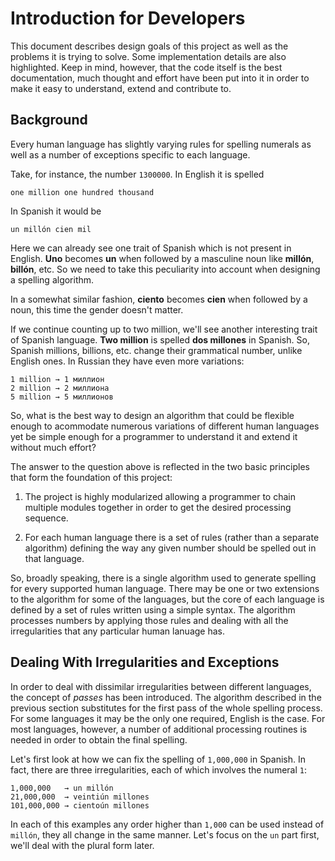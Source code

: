 Introduction for Developers
===========================

This document describes design goals of this project as well as the problems
it is trying to solve. Some implementation details are also highlighted. Keep
in mind, however, that the code itself is the best documentation, much thought
and effort have been put into it in order to make it easy to understand,
extend and contribute to.


## Background ##

Every human language has slightly varying rules for spelling numerals as well
as a number of exceptions specific to each language.

Take, for instance, the number `1300000`. In English it is spelled

    one million one hundred thousand

In Spanish it would be

    un millón cien mil

Here we can already see one trait of Spanish which is not present in English.
**Uno** becomes **un** when followed by a masculine noun like **millón**,
**billón**, etc. So we need to take this peculiarity into account when
designing a spelling algorithm.

In a somewhat similar fashion, **ciento** becomes **cien** when followed by a
noun, this time the gender doesn't matter.

If we continue counting up to two million, we'll see another interesting trait
of Spanish language. **Two million** is spelled **dos millones** in Spanish.
So, Spanish millions, billions, etc. change their grammatical number, unlike
English ones. In Russian they have even more variations:

    1 million → 1 миллион
    2 million → 2 миллиона
    5 million → 5 миллионов

So, what is the best way to design an algorithm that could be flexible enough
to acommodate numerous variations of different human languages yet be simple
enough for a programmer to understand it and extend it without much effort?

The answer to the question above is reflected in the two basic principles that
form the foundation of this project:

1. The project is highly modularized allowing a programmer to chain multiple
   modules together in order to get the desired processing sequence.

2. For each human language there is a set of rules (rather than a separate
   algorithm) defining the way any given number should be spelled out in that
   language.

So, broadly speaking, there is a single algorithm used to generate spelling
for every supported human language. There may be one or two extensions to the
algorithm for some of the languages, but the core of each language is defined
by a set of rules written using a simple syntax. The algorithm processes
numbers by applying those rules and dealing with all the irregularities that
any particular human lanuage has.


## Dealing With Irregularities and Exceptions ##

In order to deal with dissimilar irregularities between different languages,
the concept of _passes_ has been introduced. The algorithm described in the
previous section substitutes for the first pass of the whole spelling process.
For some languages it may be the only one required, English is the case. For
most languages, however, a number of additional processing routines is needed
in order to obtain the final spelling.

Let's first look at how we can fix the spelling of `1,000,000` in Spanish. In
fact, there are three irregularities, each of which involves the numeral `1`:

    1,000,000   → un millón
    21,000,000  → veintiún millones
    101,000,000 → cientoún millones

In each of this examples any order higher than `1,000` can be used instead of
`millón`, they all change in the same manner. Let's focus on the `un` part
first, we'll deal with the plural form later.
